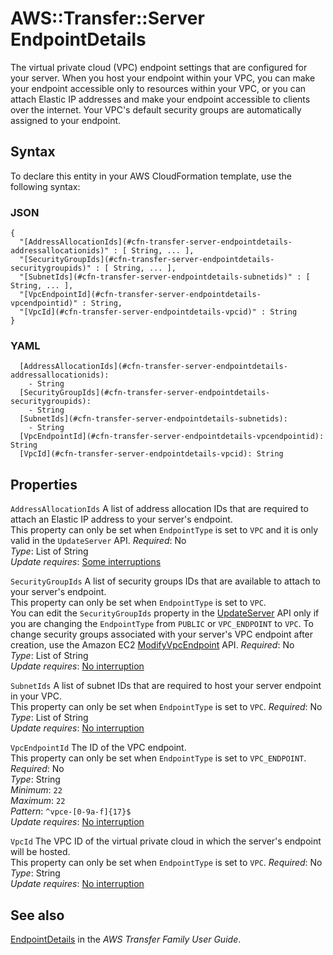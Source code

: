 # AWS::Transfer::Server EndpointDetails<a name="aws-properties-transfer-server-endpointdetails"></a>

The virtual private cloud \(VPC\) endpoint settings that are configured for your server\. When you host your endpoint within your VPC, you can make your endpoint accessible only to resources within your VPC, or you can attach Elastic IP addresses and make your endpoint accessible to clients over the internet\. Your VPC's default security groups are automatically assigned to your endpoint\.

## Syntax<a name="aws-properties-transfer-server-endpointdetails-syntax"></a>

To declare this entity in your AWS CloudFormation template, use the following syntax:

### JSON<a name="aws-properties-transfer-server-endpointdetails-syntax.json"></a>

```
{
  "[AddressAllocationIds](#cfn-transfer-server-endpointdetails-addressallocationids)" : [ String, ... ],
  "[SecurityGroupIds](#cfn-transfer-server-endpointdetails-securitygroupids)" : [ String, ... ],
  "[SubnetIds](#cfn-transfer-server-endpointdetails-subnetids)" : [ String, ... ],
  "[VpcEndpointId](#cfn-transfer-server-endpointdetails-vpcendpointid)" : String,
  "[VpcId](#cfn-transfer-server-endpointdetails-vpcid)" : String
}
```

### YAML<a name="aws-properties-transfer-server-endpointdetails-syntax.yaml"></a>

```
  [AddressAllocationIds](#cfn-transfer-server-endpointdetails-addressallocationids): 
    - String
  [SecurityGroupIds](#cfn-transfer-server-endpointdetails-securitygroupids): 
    - String
  [SubnetIds](#cfn-transfer-server-endpointdetails-subnetids): 
    - String
  [VpcEndpointId](#cfn-transfer-server-endpointdetails-vpcendpointid): String
  [VpcId](#cfn-transfer-server-endpointdetails-vpcid): String
```

## Properties<a name="aws-properties-transfer-server-endpointdetails-properties"></a>

`AddressAllocationIds`  <a name="cfn-transfer-server-endpointdetails-addressallocationids"></a>
A list of address allocation IDs that are required to attach an Elastic IP address to your server's endpoint\.  
This property can only be set when `EndpointType` is set to `VPC` and it is only valid in the `UpdateServer` API\.
*Required*: No  
*Type*: List of String  
*Update requires*: [Some interruptions](https://docs.aws.amazon.com/AWSCloudFormation/latest/UserGuide/using-cfn-updating-stacks-update-behaviors.html#update-some-interrupt)

`SecurityGroupIds`  <a name="cfn-transfer-server-endpointdetails-securitygroupids"></a>
A list of security groups IDs that are available to attach to your server's endpoint\.  
This property can only be set when `EndpointType` is set to `VPC`\.  
You can edit the `SecurityGroupIds` property in the [UpdateServer](https://docs.aws.amazon.com/transfer/latest/userguide/API_UpdateServer.html) API only if you are changing the `EndpointType` from `PUBLIC` or `VPC_ENDPOINT` to `VPC`\. To change security groups associated with your server's VPC endpoint after creation, use the Amazon EC2 [ModifyVpcEndpoint](https://docs.aws.amazon.com/AWSEC2/latest/APIReference/API_ModifyVpcEndpoint.html) API\.
*Required*: No  
*Type*: List of String  
*Update requires*: [No interruption](https://docs.aws.amazon.com/AWSCloudFormation/latest/UserGuide/using-cfn-updating-stacks-update-behaviors.html#update-no-interrupt)

`SubnetIds`  <a name="cfn-transfer-server-endpointdetails-subnetids"></a>
A list of subnet IDs that are required to host your server endpoint in your VPC\.  
This property can only be set when `EndpointType` is set to `VPC`\.
*Required*: No  
*Type*: List of String  
*Update requires*: [No interruption](https://docs.aws.amazon.com/AWSCloudFormation/latest/UserGuide/using-cfn-updating-stacks-update-behaviors.html#update-no-interrupt)

`VpcEndpointId`  <a name="cfn-transfer-server-endpointdetails-vpcendpointid"></a>
The ID of the VPC endpoint\.  
This property can only be set when `EndpointType` is set to `VPC_ENDPOINT`\.
*Required*: No  
*Type*: String  
*Minimum*: `22`  
*Maximum*: `22`  
*Pattern*: `^vpce-[0-9a-f]{17}$`  
*Update requires*: [No interruption](https://docs.aws.amazon.com/AWSCloudFormation/latest/UserGuide/using-cfn-updating-stacks-update-behaviors.html#update-no-interrupt)

`VpcId`  <a name="cfn-transfer-server-endpointdetails-vpcid"></a>
The VPC ID of the virtual private cloud in which the server's endpoint will be hosted\.  
This property can only be set when `EndpointType` is set to `VPC`\.
*Required*: No  
*Type*: String  
*Update requires*: [No interruption](https://docs.aws.amazon.com/AWSCloudFormation/latest/UserGuide/using-cfn-updating-stacks-update-behaviors.html#update-no-interrupt)

## See also<a name="aws-properties-transfer-server-endpointdetails--seealso"></a>

[EndpointDetails](https://docs.aws.amazon.com/transfer/latest/userguide/API_EndpointDetails.html) in the *AWS Transfer Family User Guide*\.